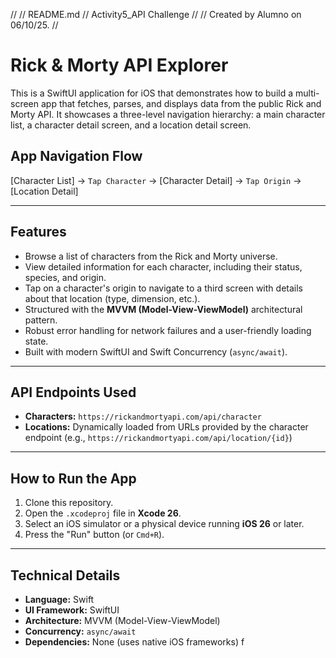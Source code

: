 //
//  README.md
//  Activity5_API Challenge
//
//  Created by Alumno on 06/10/25.
//

# Rick & Morty API Explorer

This is a SwiftUI application for iOS that demonstrates how to build a multi-screen app that fetches, parses, and displays data from the public Rick and Morty API. It showcases a three-level navigation hierarchy: a main character list, a character detail screen, and a location detail screen.

## App Navigation Flow

[Character List] → `Tap Character` → [Character Detail] → `Tap Origin` → [Location Detail]

---

## Features

* Browse a list of characters from the Rick and Morty universe.
* View detailed information for each character, including their status, species, and origin.
* Tap on a character's origin to navigate to a third screen with details about that location (type, dimension, etc.).
* Structured with the **MVVM (Model-View-ViewModel)** architectural pattern.
* Robust error handling for network failures and a user-friendly loading state.
* Built with modern SwiftUI and Swift Concurrency (`async/await`).

---

## API Endpoints Used

* **Characters:** `https://rickandmortyapi.com/api/character`
* **Locations:** Dynamically loaded from URLs provided by the character endpoint (e.g., `https://rickandmortyapi.com/api/location/{id}`)

---

## How to Run the App

1.  Clone this repository.
2.  Open the `.xcodeproj` file in **Xcode 26**.
3.  Select an iOS simulator or a physical device running **iOS 26** or later.
4.  Press the "Run" button (or `Cmd+R`).

---

## Technical Details

-   **Language:** Swift
-   **UI Framework:** SwiftUI
-   **Architecture:** MVVM (Model-View-ViewModel)
-   **Concurrency:** `async/await`
-   **Dependencies:** None (uses native iOS frameworks)
f
